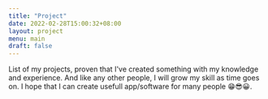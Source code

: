 ```yaml
---
title: "Project"
date: 2022-02-28T15:00:32+08:00
layout: project
menu: main
draft: false
---
```


List of my projects, proven that I've created something with my knowledge and experience. And like any other people, I will grow my skill as time goes on. I hope that I can create usefull app/software for many people 😁😎😀.